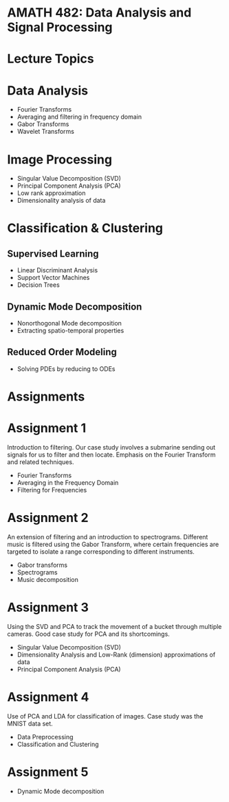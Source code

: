 
# AMATH 482: Data Analysis and Signal Processing


# Lecture Topics

# Data Analysis
- Fourier Transforms
- Averaging and filtering in frequency domain
- Gabor Transforms
- Wavelet Transforms

# Image Processing
- Singular Value Decomposition (SVD)
- Principal Component Analysis (PCA)
- Low rank approximation
- Dimensionality analysis of data


# Classification & Clustering

## Supervised Learning
- Linear Discriminant Analysis 
- Support Vector Machines 
- Decision Trees


## Dynamic Mode Decomposition
- Nonorthogonal Mode decomposition
- Extracting spatio-temporal properties


## Reduced Order Modeling
- Solving PDEs by reducing to ODEs 


# Assignments

# Assignment 1
Introduction to filtering. Our case study involves a submarine sending out signals for us to filter and then locate. 
Emphasis on the Fourier Transform and related techniques.

- Fourier Transforms
- Averaging in the Frequency Domain
- Filtering for Frequencies


# Assignment 2
An extension of filtering and an introduction to spectrograms. Different music is filtered using the Gabor 
Transform, where certain frequencies are targeted to isolate a range corresponding to different instruments. 

- Gabor transforms
- Spectrograms
- Music decomposition

# Assignment 3
Using the SVD and PCA to track the movement of a bucket through multiple cameras. Good case study for PCA 
and its shortcomings.

- Singular Value Decomposition (SVD)
- Dimensionality Analysis and Low-Rank (dimension) approximations of data
- Principal Component Analysis (PCA)

# Assignment 4
Use of PCA and LDA for classification of images. Case study was the MNIST data set. 

- Data Preprocessing
- Classification and Clustering

# Assignment 5

- Dynamic Mode decomposition




